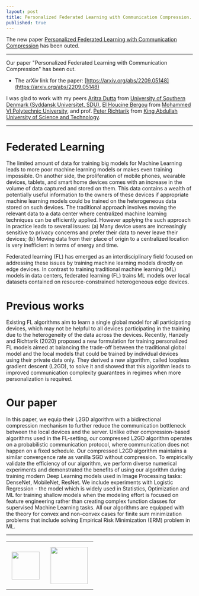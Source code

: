 ```yaml
---
layout: post
title: Personalized Federated Learning with Communication Compression.
published: true
---
```


The new paper [Personalized Federated Learning with Communication Compression](https://arxiv.org/abs/2209.05148) has been outed.

---

Our paper "Personalized Federated Learning with Communication Compression" has been out.
* The arXiv link for the paper: [https://arxiv.org/abs/2209.05148](https://arxiv.org/abs/2209.05148)

I was glad to work with my peers [Aritra Dutta](http://www.aritradutta.com/) from [University of Southern Denmark (Syddansk Universitet, SDU)](https://www.sdu.dk/en), [El Houcine Bergou](https://zhizeli.github.io/) from [Mohammed VI Polytechnic University](https://www.um6p.ma/index.php/en/vision), 
and prof. [Peter Richtarik](https://richtarik.org/) from [King Abdullah University of Science and Technology](https://cemse.kaust.edu.sa/).

----

# Federated Learning

The limited amount of data for training big models for Machine Learning leads to more poor machine learning models or makes even training impossible.
On another side, the proliferation of mobile phones, wearable devices, tablets, and smart home devices comes with an increase in the volume of data captured and stored on them. 
This data contains a wealth of potentially useful information to the owners of these devices if appropriate machine learning models could be trained on the heterogeneous data stored on such devices. 
The traditional approach involves moving the relevant data to a data center where centralized machine learning techniques can be efficiently applied. 
However applying the such approach in practice leads to several issues: 
(a) Many device users are increasingly sensitive to privacy concerns and prefer their data to never leave their devices; 
(b) Moving data from their place of origin to a centralized location is very inefficient in terms of energy and time. 

Federated learning (FL) has emerged as an interdisciplinary field focused on addressing these issues by training machine learning models directly on edge devices. 
In contrast to training traditional machine learning (ML) models in data centers, federated learning (FL) trains ML models over local datasets contained on resource-constrained heterogeneous edge devices.

# Previous works

Existing FL algorithms aim to learn a single global model for all participating devices, which may not be helpful to all devices participating in the training due to the heterogeneity of the data across 
the devices. Recently, Hanzely and Richtarik (2020) proposed a new formulation for training personalized FL models aimed at balancing the trade-off between the traditional global model and the local models 
that could be trained by individual devices using their private data only. 
They derived a new algorithm, called loopless gradient descent (L2GD), to solve it and showed that this algorithm leads to improved communication complexity guarantees in regimes when more personalization is required. 

# Our paper

In this paper, we equip their L2GD algorithm with a bidirectional compression mechanism to further reduce the communication bottleneck between the local devices and the server. 
Unlike other compression-based algorithms used in the FL-setting, our compressed L2GD algorithm operates on a probabilistic communication protocol, where communication does not happen on a fixed schedule. 
Our compressed L2GD algorithm maintains a similar convergence rate as vanilla SGD without compression. 
To empirically validate the efficiency of our algorithm, we perform diverse numerical experiments and demonstrated the benefits of using our algorithm during training modern Deep Learning models used in Image Processing tasks: DenseNet, MobileNet,
ResNet. We include experiments with Logistic Regression - the model which is widely used in Statistics, Optimization and ML for training shallow models when the modeling effort is focused on feature engineering rather than creating complex function classes for supervised Machine Learning tasks. All our algorithms are equipped with the theory for convex and non-convex cases for finite sum minimization problems that include solving Empirical Risk Minimization (ERM) problem in ML.

---

<table style="text-align:center;">
<tr>
<td style="padding:15px;text-align:center;vertical-align:middle;"> <img height="75px" src="https://burlachenkok.github.io/materials/UM6P-logo.png"/> </td>
<td style="padding:15px;text-align:center;vertical-align:middle;"> <img height="100px" src="https://burlachenkok.github.io/materials/KAUST-logo.png"/> </td> 
</tr>
</table>
